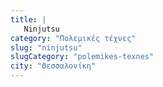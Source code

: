 ```yaml
---
title: |
   Ninjutsu
category: "Πολεμικές τέχνες"
slug: "ninjutsu"
slugCategory: "polemikes-texnes"
city: "Θεσσαλονίκη"
---
```


